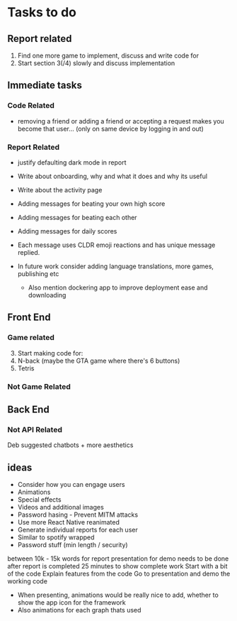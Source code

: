 # Tasks to do
## Report related
1. Find one more game to implement, discuss and write code for
2. Start section 3(/4) slowly and discuss implementation


## Immediate tasks
### Code Related

* removing a friend or adding a friend or accepting a request makes you become that user... (only on same device by logging in and out)

### Report Related
* justify defaulting dark mode in report

* Write about onboarding, why and what it does and why its useful

* Write about the activity page
 * Adding messages for beating your own high score
 * Adding messages for beating each other
 * Adding messages for daily scores
 * Each message uses CLDR emoji reactions and has unique message replied.

* In future work consider adding language translations, more games, publishing etc
  * Also mention dockering app to improve deployment ease and downloading
## Front End
### Game related

3. Start making code for:
 1. N-back (maybe the GTA game where there's 6 buttons)
 3. Tetris
### Not Game Related

## Back End
### Not API Related
Deb suggested chatbots + more aesthetics

## ideas
* Consider how you can engage users
 * Animations
 * Special effects
 * Videos and additional images
* Password hasing - Prevent MITM attacks
* Use more React Native reanimated
* Generate individual reports for each user
 * Similar to spotify wrapped
* Password stuff (min length / security)


between 10k - 15k words for report
presentation for demo needs to be done after report is completed
25 minutes to show complete work
Start with a bit of the code
Explain features from the code
Go to presentation and demo the working code
* When presenting, animations would be really nice to add, whether to show the app icon for the framework
 * Also animations for each graph thats used
